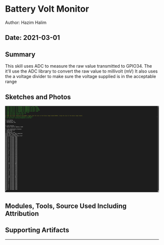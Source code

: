 #  Battery Volt Monitor

Author: Hazim Halim

Date: 2021-03-01
-----

## Summary
This skill uses ADC to measure the raw value transmitted to GPIO34.
The it'll use the ADC library to convert the raw value to millivolt (mV)
It also uses the a voltage divider to make sure the voltage supplied is in the acceptable range

## Sketches and Photos
![](images/batter_volt.png)

## Modules, Tools, Source Used Including Attribution


## Supporting Artifacts


-----
